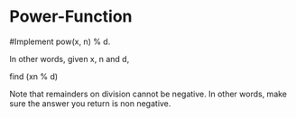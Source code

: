 # Power-Function
#Implement pow(x, n) % d.

In other words, given x, n and d,

find (xn % d)

Note that remainders on division cannot be negative. 
In other words, make sure the answer you return is non negative.

